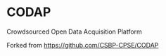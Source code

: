 # CODAP 
Crowdsourced Open Data Acquisition Platform  

Forked from https://github.com/CSBP-CPSE/CODAP